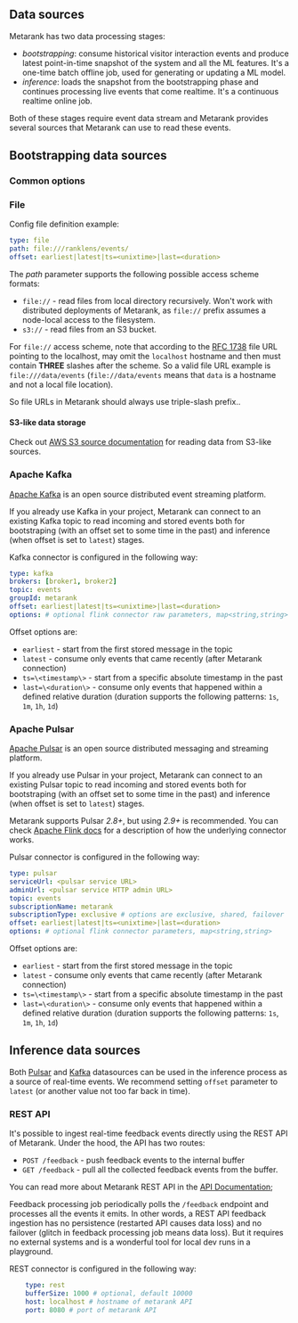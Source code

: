 ## Data sources

Metarank has two data processing stages:
* *bootstrapping*: consume historical visitor interaction events and produce latest point-in-time snapshot of the system 
and all the ML features. It's a one-time batch offline job, used for generating or updating a ML model.
* *inference*: loads the snapshot from the bootstrapping phase and continues processing live events that come realtime. It's
a continuous realtime online job.

Both of these stages require event data stream and Metarank provides several sources that Metarank can use to read these events.

## Bootstrapping data sources

### Common options

### File

Config file definition example:
```yaml
type: file
path: file:///ranklens/events/
offset: earliest|latest|ts=<unixtime>|last=<duration>
```

The *path* parameter supports the following possible access scheme formats:
* `file://` - read files from local directory recursively. Won't work with distributed deployments of Metarank, as 
`file://` prefix assumes a node-local access to the filesystem.
* `s3://` - read files from an S3 bucket.

For `file://` access scheme, note that according to the [RFC 1738](https://www.ietf.org/rfc/rfc1738.txt) file URL 
pointing to the localhost, may omit the `localhost` hostname and then must contain **THREE** slashes after the scheme. 
So a valid file URL example is `file:///data/events` (`file://data/events` means that `data` is a hostname and not a local file location).

So file URLs in Metarank should always use triple-slash prefix..

#### S3-like data storage
Check out [AWS S3 source documentation](deploy/aws-s3.md) for reading data from S3-like sources.


### Apache Kafka

[Apache Kafka](https://kafka.apache.org/) is an open source distributed event streaming platform. 

If you already use Kafka in your project, Metarank can connect to an existing Kafka topic to read incoming and stored events both for bootstraping (with an offset set to some time in the past)
and inference (when offset is set to `latest`) stages.

Kafka connector is configured in the following way:

```yaml
type: kafka
brokers: [broker1, broker2]
topic: events
groupId: metarank
offset: earliest|latest|ts=<unixtime>|last=<duration>
options: # optional flink connector raw parameters, map<string,string>
```
Offset options are:
* `earliest` - start from the first stored message in the topic
* `latest` - consume only events that came recently (after Metarank connection)
* `ts=\<timestamp\>` - start from a specific absolute timestamp in the past
* `last=\<duration\>` - consume only events that happened within a defined relative duration (duration supports the 
following patterns: `1s`, `1m`, `1h`, `1d`)

### Apache Pulsar

[Apache Pulsar](https://pulsar.apache.org/) is an open source distributed messaging and streaming platform.

If you already use Pulsar in your project, Metarank can connect to an existing Pulsar topic to read incoming and stored events both for bootstraping (with an offset set to some time in the past)
and inference (when offset is set to `latest`) stages.

Metarank supports Pulsar *2.8+*, but using *2.9+* is recommended. You can check [Apache Flink docs](https://nightlies.apache.org/flink/flink-docs-master/docs/connectors/datastream/pulsar/)
for a description of how the underlying connector works.

Pulsar connector is configured in the following way:
```yaml
type: pulsar
serviceUrl: <pulsar service URL>
adminUrl: <pulsar service HTTP admin URL>
topic: events
subscriptionName: metarank
subscriptionType: exclusive # options are exclusive, shared, failover
offset: earliest|latest|ts=<unixtime>|last=<duration>
options: # optional flink connector parameters, map<string,string>
```

Offset options are:
* `earliest` - start from the first stored message in the topic
* `latest` - consume only events that came recently (after Metarank connection)
* `ts=\<timestamp\>` - start from a specific absolute timestamp in the past
* `last=\<duration\>` - consume only events that happened within a defined relative duration (duration supports the 
following patterns: `1s`, `1m`, `1h`, `1d`)

## Inference data sources

Both [Pulsar](#apache-pulsar) and [Kafka](#apache-kafka) datasources can be used in the inference process as a source of real-time events. 
We recommend setting `offset` parameter to `latest` (or another value not too far back in time).

### REST API

It's possible to ingest real-time feedback events directly using the REST API of Metarank. Under the hood, the API has 
two routes:
* `POST /feedback` - push feedback events to the internal buffer
* `GET /feedback` - pull all the collected feedback events from the buffer.

You can read more about Metarank REST API in the [API Documentation](api_schema.md);

Feedback processing job periodically polls the `/feedback` endpoint and processes all the events it emits. In other words, 
a REST API feedback ingestion has no persistence (restarted API causes data loss) and no failover (glitch in feedback processing
job means data loss). But it requires no external systems and is a wonderful tool for local dev runs in a playground.

REST connector is configured in the following way:
```yaml
    type: rest
    bufferSize: 1000 # optional, default 10000
    host: localhost # hostname of metarank API
    port: 8080 # port of metarank API
```
